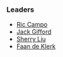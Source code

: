 ### Leaders

* [Ric Campo](mailto:ric.campo@owasp.org)
* [Jack Gifford](mailto:jack.gifford@owasp.org)
* [Sherry Liu](mailto:sherry.liu@owasp.org)
* [Faan de Klerk](mailto:faan.deklerk@owasp.org)


